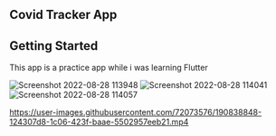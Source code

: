 
## Covid Tracker App

## Getting Started

This app is a practice app while i was learning Flutter

![Screenshot 2022-08-28 113948](https://user-images.githubusercontent.com/72073576/187060481-9cc526a7-b800-4b54-b705-b3ea52b489a6.png)
![Screenshot 2022-08-28 114041](https://user-images.githubusercontent.com/72073576/187060486-e97efe3b-e167-4686-829f-4a748baa994b.png)
![Screenshot 2022-08-28 114057](https://user-images.githubusercontent.com/72073576/187060490-2d5c7946-8e1d-4c71-9690-6e7059e51018.png)


https://user-images.githubusercontent.com/72073576/190838848-124307d8-1c06-423f-baae-5502957eeb21.mp4


